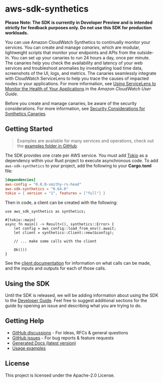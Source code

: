 # aws-sdk-synthetics

**Please Note: The SDK is currently in Developer Preview and is intended strictly for
feedback purposes only. Do not use this SDK for production workloads.**

You can use Amazon CloudWatch Synthetics to continually monitor your services. You can create and manage _canaries_, which are modular, lightweight scripts that monitor your endpoints and APIs from the outside-in. You can set up your canaries to run 24 hours a day, once per minute. The canaries help you check the availability and latency of your web services and troubleshoot anomalies by investigating load time data, screenshots of the UI, logs, and metrics. The canaries seamlessly integrate with CloudWatch ServiceLens to help you trace the causes of impacted nodes in your applications. For more information, see [Using ServiceLens to Monitor the Health of Your Applications](https://docs.aws.amazon.com/AmazonCloudWatch/latest/monitoring/ServiceLens.html) in the _Amazon CloudWatch User Guide_.

Before you create and manage canaries, be aware of the security considerations. For more information, see [Security Considerations for Synthetics Canaries](https://docs.aws.amazon.com/AmazonCloudWatch/latest/monitoring/servicelens_canaries_security.html).

## Getting Started

> Examples are available for many services and operations, check out the
> [examples folder in GitHub](https://github.com/awslabs/aws-sdk-rust/tree/main/examples).

The SDK provides one crate per AWS service. You must add [Tokio](https://crates.io/crates/tokio)
as a dependency within your Rust project to execute asynchronous code. To add `aws-sdk-synthetics` to
your project, add the following to your **Cargo.toml** file:

```toml
[dependencies]
aws-config = "0.0.0-smithy-rs-head"
aws-sdk-synthetics = "0.64.0"
tokio = { version = "1", features = ["full"] }
```

Then in code, a client can be created with the following:

```rust,no_run
use aws_sdk_synthetics as synthetics;

#[tokio::main]
async fn main() -> Result<(), synthetics::Error> {
    let config = aws_config::load_from_env().await;
    let client = synthetics::Client::new(&config);

    // ... make some calls with the client

    Ok(())
}
```

See the [client documentation](https://docs.rs/aws-sdk-synthetics/latest/aws_sdk_synthetics/client/struct.Client.html)
for information on what calls can be made, and the inputs and outputs for each of those calls.

## Using the SDK

Until the SDK is released, we will be adding information about using the SDK to the
[Developer Guide](https://docs.aws.amazon.com/sdk-for-rust/latest/dg/welcome.html). Feel free to suggest
additional sections for the guide by opening an issue and describing what you are trying to do.

## Getting Help

* [GitHub discussions](https://github.com/awslabs/aws-sdk-rust/discussions) - For ideas, RFCs & general questions
* [GitHub issues](https://github.com/awslabs/aws-sdk-rust/issues/new/choose) - For bug reports & feature requests
* [Generated Docs (latest version)](https://awslabs.github.io/aws-sdk-rust/)
* [Usage examples](https://github.com/awslabs/aws-sdk-rust/tree/main/examples)

## License

This project is licensed under the Apache-2.0 License.

